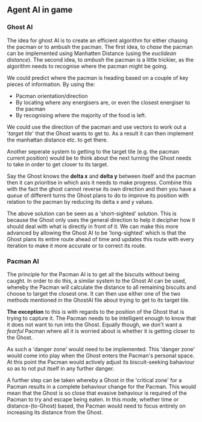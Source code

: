 ## Agent AI in game

### Ghost AI

The idea for ghost AI is to create an efficient algorithm for either chasing the pacman or to ambush the pacman. The first idea, to *chase* the pacman can be implemented using Manhatten Distance (using the *euclidean distance*). The second idea, to *ambush* the pacman is a little trickier, as the algorithm needs to recognise where the pacman might be going.

We could predict where the pacman is heading based on a couple of key pieces of information.
By using the:
+ Pacman orientation/direction
+ By locating where any energisers are, or even the closest energiser to the pacman
+ By recognising where the majority of the food is left.

We could use the direction of the pacman and use vectors to work out a '*target tile*' that the Ghost wants to get to. As a result it can then implement the manhattan distance etc. to get there.

Another seperate system to getting to the target tile (e.g. the pacman current position) would be to think about the next turning the Ghost needs to take in order to get closer to its target.

Say the Ghost knows the **delta x** and **delta y** between itself and the pacman then it can prioritise in which axis it needs to make progress. Combine this with the fact the ghost cannot reverse its own direction and then you have a *queue* of different turns the Ghost plans to do to improve its position with relation to the pacman by reducing its delta x and y values.

The above solution can be seen as a 'short-sighted' solution. This is because the Ghost only uses the general direction to help it decipher how it should deal with what is directly in front of it. We can make this more advanced by allowing the Ghost AI to be 'long-sighted' which is that the Ghost plans its entire route ahead of time and updates this route with every iteration to make it more accurate or to correct its route.

### Pacman AI

The principle for the Pacman AI is to get all the biscuits without being caught. In order to do this, a similar system to the Ghost AI can be used, whereby the Pacman will calculate the distance to all remaining biscuits and choose to target the closest one. It can then use either one of the two methods mentioned in the GhostAI file about trying to get to its target tile.

**The exception** to this is with regards to the position of the Ghost that is trying to capture it. The Pacman needs to be intelligent enough to know that it does not want to run into the Ghost. Equally though, we don't want a *fearful* Pacman where all it is worried about is whether it is getting closer to the Ghost.  

As such a 'danger zone' would need to be implemented. This 'danger zone' would come into play when the Ghost enters the Pacman's personal space. At this point the Pacman would actively adjust its biscuit-seeking bahaviour so as to not put itself in any further danger.

A further step can be taken whereby a Ghost in the 'critical zone' for a Pacman results in a complete behaviour change for the Pacman. This would mean that the Ghost is so close that evasive behaviour is required of the Pacman to try and escape being eaten. In this mode, whether time or distance-(to-Ghost) based, the Pacman would need to focus entirely on increasing its distance from the Ghost.
